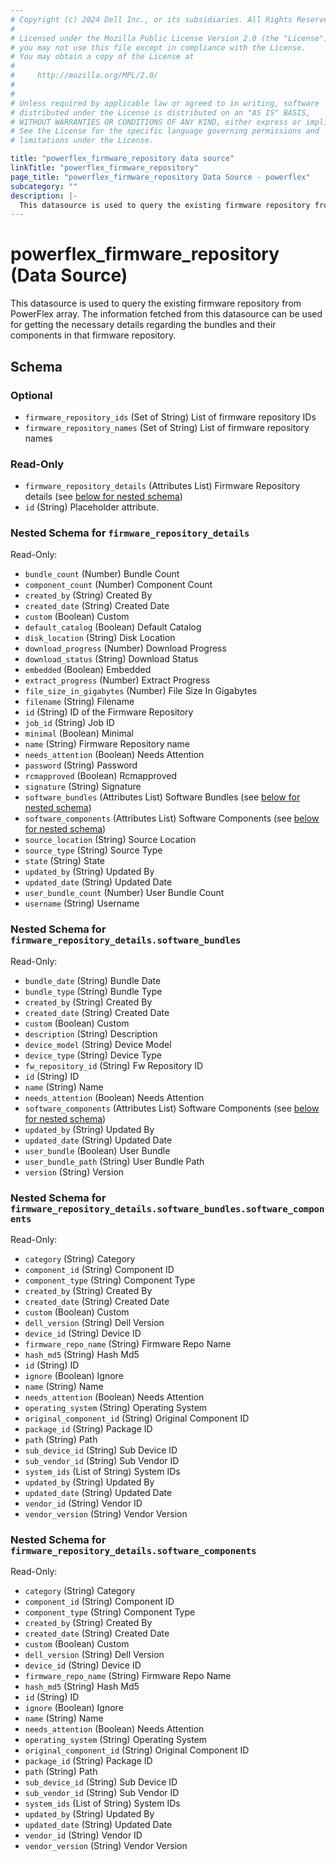```yaml
---
# Copyright (c) 2024 Dell Inc., or its subsidiaries. All Rights Reserved.
# 
# Licensed under the Mozilla Public License Version 2.0 (the "License");
# you may not use this file except in compliance with the License.
# You may obtain a copy of the License at
# 
#     http://mozilla.org/MPL/2.0/
# 
# 
# Unless required by applicable law or agreed to in writing, software
# distributed under the License is distributed on an "AS IS" BASIS,
# WITHOUT WARRANTIES OR CONDITIONS OF ANY KIND, either express or implied.
# See the License for the specific language governing permissions and
# limitations under the License.

title: "powerflex_firmware_repository data source"
linkTitle: "powerflex_firmware_repository"
page_title: "powerflex_firmware_repository Data Source - powerflex"
subcategory: ""
description: |-
  This datasource is used to query the existing firmware repository from PowerFlex array. The information fetched from this datasource can be used for getting the necessary details regarding the bundles and their components in that firmware repository.
---
```


# powerflex_firmware_repository (Data Source)

This datasource is used to query the existing firmware repository from PowerFlex array. The information fetched from this datasource can be used for getting the necessary details regarding the bundles and their components in that firmware repository.



<!-- schema generated by tfplugindocs -->
## Schema

### Optional

- `firmware_repository_ids` (Set of String) List of firmware repository IDs
- `firmware_repository_names` (Set of String) List of firmware repository names

### Read-Only

- `firmware_repository_details` (Attributes List) Firmware Repository details (see [below for nested schema](#nestedatt--firmware_repository_details))
- `id` (String) Placeholder attribute.

<a id="nestedatt--firmware_repository_details"></a>
### Nested Schema for `firmware_repository_details`

Read-Only:

- `bundle_count` (Number) Bundle Count
- `component_count` (Number) Component Count
- `created_by` (String) Created By
- `created_date` (String) Created Date
- `custom` (Boolean) Custom
- `default_catalog` (Boolean) Default Catalog
- `disk_location` (String) Disk Location
- `download_progress` (Number) Download Progress
- `download_status` (String) Download Status
- `embedded` (Boolean) Embedded
- `extract_progress` (Number) Extract Progress
- `file_size_in_gigabytes` (Number) File Size In Gigabytes
- `filename` (String) Filename
- `id` (String) ID of the Firmware Repository
- `job_id` (String) Job ID
- `minimal` (Boolean) Minimal
- `name` (String) Firmware Repository name
- `needs_attention` (Boolean) Needs Attention
- `password` (String) Password
- `rcmapproved` (Boolean) Rcmapproved
- `signature` (String) Signature
- `software_bundles` (Attributes List) Software Bundles (see [below for nested schema](#nestedatt--firmware_repository_details--software_bundles))
- `software_components` (Attributes List) Software Components (see [below for nested schema](#nestedatt--firmware_repository_details--software_components))
- `source_location` (String) Source Location
- `source_type` (String) Source Type
- `state` (String) State
- `updated_by` (String) Updated By
- `updated_date` (String) Updated Date
- `user_bundle_count` (Number) User Bundle Count
- `username` (String) Username

<a id="nestedatt--firmware_repository_details--software_bundles"></a>
### Nested Schema for `firmware_repository_details.software_bundles`

Read-Only:

- `bundle_date` (String) Bundle Date
- `bundle_type` (String) Bundle Type
- `created_by` (String) Created By
- `created_date` (String) Created Date
- `custom` (Boolean) Custom
- `description` (String) Description
- `device_model` (String) Device Model
- `device_type` (String) Device Type
- `fw_repository_id` (String) Fw Repository ID
- `id` (String) ID
- `name` (String) Name
- `needs_attention` (Boolean) Needs Attention
- `software_components` (Attributes List) Software Components (see [below for nested schema](#nestedatt--firmware_repository_details--software_bundles--software_components))
- `updated_by` (String) Updated By
- `updated_date` (String) Updated Date
- `user_bundle` (Boolean) User Bundle
- `user_bundle_path` (String) User Bundle Path
- `version` (String) Version

<a id="nestedatt--firmware_repository_details--software_bundles--software_components"></a>
### Nested Schema for `firmware_repository_details.software_bundles.software_components`

Read-Only:

- `category` (String) Category
- `component_id` (String) Component ID
- `component_type` (String) Component Type
- `created_by` (String) Created By
- `created_date` (String) Created Date
- `custom` (Boolean) Custom
- `dell_version` (String) Dell Version
- `device_id` (String) Device ID
- `firmware_repo_name` (String) Firmware Repo Name
- `hash_md5` (String) Hash Md5
- `id` (String) ID
- `ignore` (Boolean) Ignore
- `name` (String) Name
- `needs_attention` (Boolean) Needs Attention
- `operating_system` (String) Operating System
- `original_component_id` (String) Original Component ID
- `package_id` (String) Package ID
- `path` (String) Path
- `sub_device_id` (String) Sub Device ID
- `sub_vendor_id` (String) Sub Vendor ID
- `system_ids` (List of String) System IDs
- `updated_by` (String) Updated By
- `updated_date` (String) Updated Date
- `vendor_id` (String) Vendor ID
- `vendor_version` (String) Vendor Version



<a id="nestedatt--firmware_repository_details--software_components"></a>
### Nested Schema for `firmware_repository_details.software_components`

Read-Only:

- `category` (String) Category
- `component_id` (String) Component ID
- `component_type` (String) Component Type
- `created_by` (String) Created By
- `created_date` (String) Created Date
- `custom` (Boolean) Custom
- `dell_version` (String) Dell Version
- `device_id` (String) Device ID
- `firmware_repo_name` (String) Firmware Repo Name
- `hash_md5` (String) Hash Md5
- `id` (String) ID
- `ignore` (Boolean) Ignore
- `name` (String) Name
- `needs_attention` (Boolean) Needs Attention
- `operating_system` (String) Operating System
- `original_component_id` (String) Original Component ID
- `package_id` (String) Package ID
- `path` (String) Path
- `sub_device_id` (String) Sub Device ID
- `sub_vendor_id` (String) Sub Vendor ID
- `system_ids` (List of String) System IDs
- `updated_by` (String) Updated By
- `updated_date` (String) Updated Date
- `vendor_id` (String) Vendor ID
- `vendor_version` (String) Vendor Version


